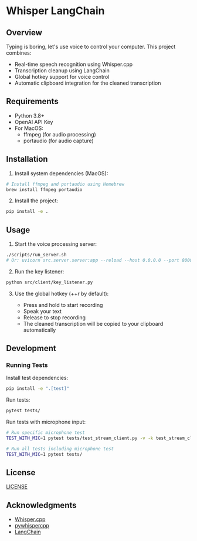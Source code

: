 # Whisper LangChain

## Overview

Typing is boring, let's use voice to control your computer. This project combines:
- Real-time speech recognition using Whisper.cpp
- Transcription cleanup using LangChain
- Global hotkey support for voice control
- Automatic clipboard integration for the cleaned transcription

## Requirements

- Python 3.8+
- OpenAI API Key
- For MacOS:
  - ffmpeg (for audio processing)
  - portaudio (for audio capture)

## Installation

1. Install system dependencies (MacOS):
```bash
# Install ffmpeg and portaudio using Homebrew
brew install ffmpeg portaudio
```

2. Install the project:

```bash
pip install -e .
```

## Usage

1. Start the voice processing server:
```bash
./scripts/run_server.sh
# Or: uvicorn src.server.server:app --reload --host 0.0.0.0 --port 8000
```

2. Run the key listener:
```bash
python src/client/key_listener.py
```

3. Use the global hotkey (<ctrl>+<alt>+r by default):
   - Press and hold to start recording
   - Speak your text
   - Release to stop recording
   - The cleaned transcription will be copied to your clipboard automatically

## Development

### Running Tests

Install test dependencies:
```bash
pip install -e ".[test]"
```

Run tests:
```bash
pytest tests/
```

Run tests with microphone input:
```bash
# Run specific microphone test
TEST_WITH_MIC=1 pytest tests/test_stream_client.py -v -k test_stream_client_with_real_mic

# Run all tests including microphone test
TEST_WITH_MIC=1 pytest tests/
```

## License

[LICENSE](LICENSE)

## Acknowledgments

- [Whisper.cpp](https://github.com/ggerganov/whisper.cpp)
- [pywhispercpp](https://github.com/absadiki/pywhispercpp.git)
- [LangChain](https://github.com/langchain-ai/langchain)

